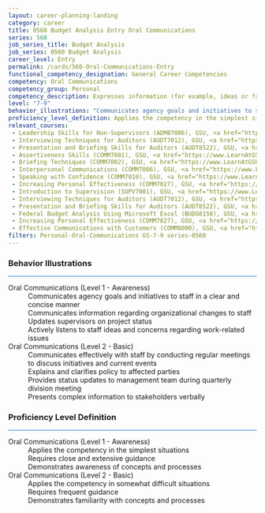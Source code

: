 ```yaml
---
layout: career-planning-landing
category: career
title: 0560 Budget Analysis Entry Oral Communications
series: 560
job_series_title: Budget Analysis
job_series: 0560 Budget Analysis
career_level: Entry
permalink: /cards/560-Oral-Communications-Entry
functional_competency_designation: General Career Competencies
competency: Oral Communications
competency_group: Personal
competency_description: Expresses information (for example, ideas or facts) to individuals or groups effectively, taking into account the audience and nature of the information (for example, technical, sensitive, controversial); makes clear and convincing oral presentations; listens to others, attends to nonverbal cues, and responds appropriately.
level: "7-9"
behavior_illustrations: "Communicates agency goals and initiatives to staff in a clear and concise manner ? Communicates information regarding organizational changes to staff ? Updates supervisors on project status ? Actively listens to staff ideas and concerns regarding work-related issues ? Communicates effectively with staff by conducting regular meetings to discuss initiatives and current events ? Explains and clarifies policy to affected parties ? Provides status updates to management team during quarterly division meeting ? Presents complex information to stakeholders verbally"
proficiency_level_definition: Applies the competency in the simplest situations ? Requires close and extensive guidance ? Demonstrates awareness of concepts and processes ? Applies the competency in somewhat difficult situations ? Requires frequent guidance ? Demonstrates familiarity with concepts and processes 
relevant_courses: 
 - Leadership Skills for Non-Supervisors (ADMB7006), GSU, <a href="https://www.LearnAtGSUSA.com/ADMB7009">https://www.LearnAtGSUSA.com/ADMB7009</a>
 - Interviewing Techniques for Auditors (AUDT7012), GSU, <a href="https://www.LearnAtGSUSA.com/AUDT7015">https://www.LearnAtGSUSA.com/AUDT7015</a>
 - Presentation and Briefing Skills for Auditors (AUDT8522), GSU, <a href="https://www.LearnAtGSUSA.com/AUDT8525">https://www.LearnAtGSUSA.com/AUDT8525</a>
 - Assertiveness Skills (COMM7001), GSU, <a href="https://www.LearnAtGSUSA.com/COMM7004">https://www.LearnAtGSUSA.com/COMM7004</a>
 - Briefing Techniques (COMM7002), GSU, <a href="https://www.LearnAtGSUSA.com/COMM7005">https://www.LearnAtGSUSA.com/COMM7005</a>
 - Interpersonal Communications (COMM7006), GSU, <a href="https://www.LearnAtGSUSA.com/COMM7009">https://www.LearnAtGSUSA.com/COMM7009</a>
 - Speaking with Confidence (COMM7010), GSU, <a href="https://www.LearnAtGSUSA.com/COMM7013">https://www.LearnAtGSUSA.com/COMM7013</a>
 - Increasing Personal Effectiveness (COMM7027), GSU, <a href="https://www.LearnAtGSUSA.com/COMM7030">https://www.LearnAtGSUSA.com/COMM7030</a>
 - Introduction to Supervision (SUPV7001), GSU, <a href="https://www.LearnAtGSUSA.com/SUPV7004">https://www.LearnAtGSUSA.com/SUPV7004</a>
 - Interviewing Techniques for Auditors (AUDT7012), GSU, <a href="https://www.LearnAtGSUSA.com/AUDT7019">https://www.LearnAtGSUSA.com/AUDT7019</a>
 - Presentation and Briefing Skills for Auditors (AUDT8522), GSU, <a href="https://www.LearnAtGSUSA.com/AUDT8529">https://www.LearnAtGSUSA.com/AUDT8529</a>
 - Federal Budget Analysis Using Microsoft Excel (BUDG8150), GSU, <a href="https://www.LearnAtGSUSA.com/BUDG8153">https://www.LearnAtGSUSA.com/BUDG8153</a>
 - Increasing Personal Effectiveness (COMM7027), GSU, <a href="https://www.LearnAtGSUSA.com/COMM7034">https://www.LearnAtGSUSA.com/COMM7034</a>
 - Effective Communications with Customers (COMM8000), GSU, <a href="https://www.LearnAtGSUSA.com/COMM8003">https://www.LearnAtGSUSA.com/COMM8003</a>
filters: Personal-Oral-Communications GS-7-9 series-0560
---
```


<div class="desktop:grid-col-6 margin-y-3">
  <div class="border-top-2 bg-white padding-3 shadow-5 height-full members-hover border-1px button-border border-top-blue radius-lg card-text-color">
    <h3>Behavior Illustrations</h3>
    <hr style="background-color: #1b74e0 !important;"/>
    <dl class="text-base card-content-color"><dt>Oral Communications (Level 1 - Awareness)</dt><dd>Communicates agency goals and initiatives to staff in a clear and concise manner </dd><dd> Communicates information regarding organizational changes to staff </dd><dd> Updates supervisors on project status </dd><dd> Actively listens to staff ideas and concerns regarding work-related issues</dd><dt>Oral Communications (Level 2 - Basic)</dt><dd>Communicates effectively with staff by conducting regular meetings to discuss initiatives and current events </dd><dd> Explains and clarifies policy to affected parties </dd><dd> Provides status updates to management team during quarterly division meeting </dd><dd> Presents complex information to stakeholders verbally</dd></dl>
  </div>
</div>
<div class="desktop:grid-col-6 margin-y-3">
  <div class="border-top-2 bg-white padding-3 shadow-5 height-full members-hover border-1px button-border border-top-blue radius-lg card-text-color">
    <h3>Proficiency Level Definition</h3>
     <hr style="background-color: #1b74e0 !important;"/>
    <dl class="text-base card-content-color"><dt>Oral Communications (Level 1 - Awareness)</dt><dd>Applies the competency in the simplest situations </dd><dd> Requires close and extensive guidance </dd><dd> Demonstrates awareness of concepts and processes</dd><dt>Oral Communications (Level 2 - Basic)</dt><dd>Applies the competency in somewhat difficult situations </dd><dd> Requires frequent guidance </dd><dd> Demonstrates familiarity with concepts and processes </dd></dl>
  </div>
</div>